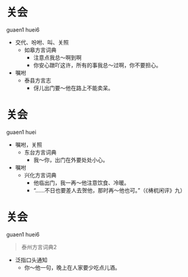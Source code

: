 # 关会
guaen1 huei6
+ 交代、吩咐、叫、关照
  * 如皋方言词典
    - 注意点我总～啊到啊
    - 你安心蹾吖这许，所有的事我总～过啊，你不要担心。
+ 嘱咐
  * 泰县方言志
    - 伢儿出门要～他在路上不能卖呆。

# 关会
guaen1 huei
+ 嘱咐，关照
  * 东台方言词典
    - 我～你，出门在外要处处小心。
+ 嘱咐
  * 兴化方言词典
    - 他临出门，我一再～他注意饮食、冷暖。
    - “……不日也要差人去贺他，那时再～他也可。”（《梼杌闲评》九）


# 关会
guaen1 huei6
> 泰州方言词典2
- 泛指口头通知
  - 你～他一句，晚上在人家要少吃点儿酒。